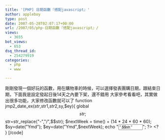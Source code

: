 ```yaml
---
title: '[PHP] 日期函數『搭配javascript』'
author: appleboy
type: post
date: 2007-05-28T02:07:17+00:00
url: /2007/05/php-日期函數『搭配javascript』/
views:
  - 3655
bot_views:
  - 653
dsq_thread_id:
  - 254279919
categories:
  - php
  - www

---
```

剛剛發現一個好玩的函數，用在購物車的時候，可以選擇發表團購日期，跟結束日期，下面我是設定發起日後14天之內要下架，還不錯用 大家參考看看吧，其實做出很多功能，大家修改函數就可以了 function jmp2\_date\_ex($str,$str1,$str2,$sy,$ey){ global $$str; $$str=str_replace("-","/",$$str); $nextWeek = time() + (14 \* 24 \* 60 * 60); $sy=date("Ymd"); $ey=date("Ymd",$nextWeek); echo "<input id='$str' name='$str' type='text' size=8 value='".$$str."' readonly style='height:18;font-size:9pt'>"; ?> <? } [/code]